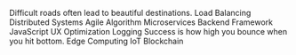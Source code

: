 Difficult roads often lead to beautiful destinations. Load Balancing Distributed Systems Agile Algorithm Microservices
Backend Framework JavaScript UX Optimization Logging Success is how high you bounce when you hit bottom. Edge Computing IoT Blockchain
